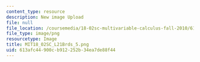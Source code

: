 ```yaml
---
content_type: resource
description: New image Upload
file: null
file_location: /coursemedia/18-02sc-multivariable-calculus-fall-2010/613afc44900cb912252b34ea7de88f44_MIT18_02SC_L21Brds_5.png
file_type: image/png
resourcetype: Image
title: MIT18_02SC_L21Brds_5.png
uid: 613afc44-900c-b912-252b-34ea7de88f44
---
```

